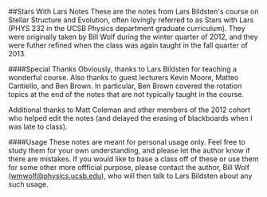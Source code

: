 ##Stars With Lars Notes
These are the notes from Lars Bildsten's course on Stellar Structure and
Evolution, often lovingly referred to as Stars with Lars (PHYS 232 in the UCSB
Physics department graduate curriculum). They were originally taken by Bill
Wolf during the winter quarter of 2012, and they were futher refined when the
class was again taught in the fall quarter of 2013.

####Special Thanks
Obviously, thanks to Lars Bildsten for teaching a wonderful course. Also thanks
to guest lecturers Kevin Moore, Matteo Cantiello, and Ben Brown. In particular,
Ben Brown covered the rotation topics at the end of the notes that are not
typically taught in the course.

Additional thanks to Matt Coleman and other members of the 2012 cohort who
helped edit the notes (and delayed the erasing of blackboards when I was late to
class).

####Usage
These notes are meant for personal usage only. Feel free to study them for your
own understanding, and please let the author know if there are mistakes. If you
would like to base a class off of these or use them for some other more
offficial purpose, please contact the author, Bill Wolf
(wmwolf@physics.ucsb.edu), who will then talk to Lars Bildsten about any such
usage. 
